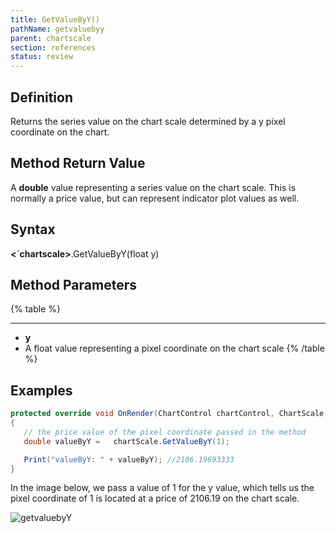 ```yaml
---
title: GetValueByY()
pathName: getvaluebyy
parent: chartscale
section: references
status: review
---
```


## Definition

Returns the series value on the chart scale determined by a y pixel coordinate on the chart.

## Method Return Value

A **double** value representing a series value on the chart scale. This is normally a price value, but can represent indicator plot values as well.

## Syntax

**<`chartscale>**.GetValueByY(float y)

## Method Parameters

{% table %}

---

* **y**
* A float value representing a pixel coordinate on the chart scale
{% /table %}

## Examples

```csharp
protected override void OnRender(ChartControl chartControl, ChartScale chartScale)
{
   // the price value of the pixel coordinate passed in the method
   double valueByY =   chartScale.GetValueByY(1);

   Print("valueByY: " + valueByY); //2106.19693333
}
```

In the image below, we pass a value of 1 for the y value, which tells us the pixel coordinate of 1 is located at a price of 2106.19 on the chart scale.

![getvaluebyY](getvaluebyy.png)
